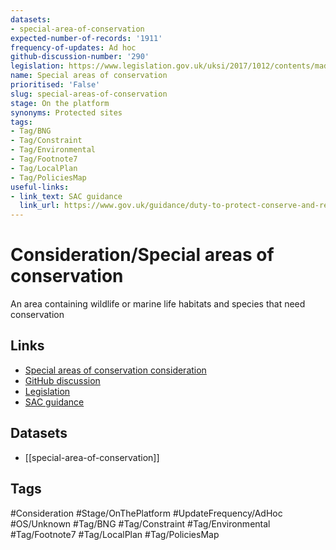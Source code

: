```yaml
---
datasets:
- special-area-of-conservation
expected-number-of-records: '1911'
frequency-of-updates: Ad hoc
github-discussion-number: '290'
legislation: https://www.legislation.gov.uk/uksi/2017/1012/contents/made
name: Special areas of conservation
prioritised: 'False'
slug: special-areas-of-conservation
stage: On the platform
synonyms: Protected sites
tags:
- Tag/BNG
- Tag/Constraint
- Tag/Environmental
- Tag/Footnote7
- Tag/LocalPlan
- Tag/PoliciesMap
useful-links:
- link_text: SAC guidance
  link_url: https://www.gov.uk/guidance/duty-to-protect-conserve-and-restore-european-sites
---
```


# Consideration/Special areas of conservation

An area containing wildlife or marine life habitats and species that need conservation

## Links

* [Special areas of conservation consideration](https://design.planning.data.gov.uk/planning-consideration/special-areas-of-conservation)
* [GitHub discussion](https://github.com/digital-land/data-standards-backlog/discussions/290)
* [Legislation](https://www.legislation.gov.uk/uksi/2017/1012/contents/made)
* [SAC guidance](https://www.gov.uk/guidance/duty-to-protect-conserve-and-restore-european-sites)

## Datasets

* [[special-area-of-conservation]]

## Tags

#Consideration #Stage/OnThePlatform #UpdateFrequency/AdHoc #OS/Unknown #Tag/BNG #Tag/Constraint #Tag/Environmental #Tag/Footnote7 #Tag/LocalPlan #Tag/PoliciesMap